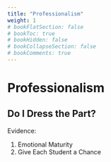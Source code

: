 ```yaml
---
title: "Professionalism"
weight: 1
# bookFlatSection: false
# bookToc: true
# bookHidden: false
# bookCollapseSection: false
# bookComments: true
---
```

# Professionalism

## Do I Dress the Part?

Evidence:
1. Emotional Maturity
2. Give Each Student a Chance
